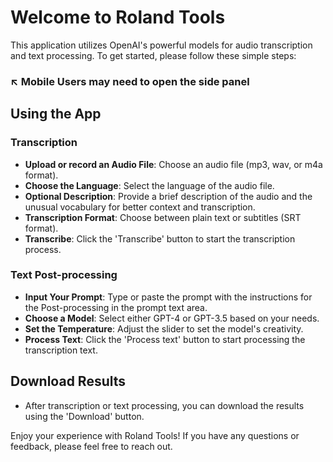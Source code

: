 # Welcome to Roland Tools

This application utilizes OpenAI's powerful models for audio transcription and text processing. To get started, please follow these simple steps:

### ↖️ Mobile Users may need to open the side panel

## Using the App

### Transcription

- **Upload or record an Audio File**: Choose an audio file (mp3, wav, or m4a format).
- **Choose the Language**: Select the language of the audio file.
- **Optional Description**: Provide a brief description of the audio and the unusual vocabulary for better context and transcription.
- **Transcription Format**: Choose between plain text or subtitles (SRT format).
- **Transcribe**: Click the 'Transcribe' button to start the transcription process.

### Text Post-processing

- **Input Your Prompt**: Type or paste the prompt with the instructions for the Post-processing in the prompt text area.
- **Choose a Model**: Select either GPT-4 or GPT-3.5 based on your needs.
- **Set the Temperature**: Adjust the slider to set the model's creativity.
- **Process Text**: Click the 'Process text' button to start processing the transcription text.

## Download Results

- After transcription or text processing, you can download the results using the 'Download' button.

Enjoy your experience with Roland Tools! If you have any questions or feedback, please feel free to reach out.
